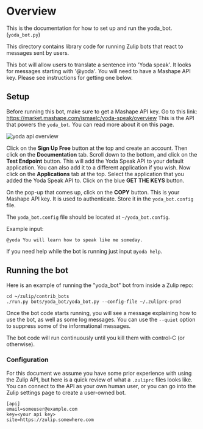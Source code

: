 # Overview

This is the documentation for how to set up and run the yoda_bot. (`yoda_bot.py`)

This directory contains library code for running Zulip
bots that react to messages sent by users.

This bot will allow users to translate a sentence into 'Yoda speak'.
It looks for messages starting with '@yoda'. You will need to have a
Mashape API key. Please see instructions for getting one below.

## Setup

Before running this bot, make sure to get a Mashape API key.
Go to this link:
<https://market.mashape.com/ismaelc/yoda-speak/overview>
This is the API that powers the `yoda_bot`. You can read more about it
on this page.

![yoda api overview](assets/yoda-speak-api.png)

Click on the **Sign Up Free** button at the top and create
an account. Then click on the **Documentation** tab. Scroll down to the
bottom, and click on the **Test Endpoint** button.
This will add the Yoda Speak API to your default application. You can
also add it to a different application if you wish. Now click on the
**Applications** tab at the top. Select the application that you added
the Yoda Speak API to. Click on the blue **GET THE KEYS** button.

On the pop-up that comes up, click on the **COPY** button.
This is your Mashape API key. It is used
to authenticate. Store it in the `yoda_bot.config` file.

The `yoda_bot.config` file should be located at `~/yoda_bot.config`.

Example input:

    @yoda You will learn how to speak like me someday.

If you need help while the bot is running just input `@yoda help`.

## Running the bot

Here is an example of running the "yoda_bot" bot from
inside a Zulip repo:

    cd ~/zulip/contrib_bots
    ./run.py bots/yoda_bot/yoda_bot.py --config-file ~/.zuliprc-prod

Once the bot code starts running, you will see a
message explaining how to use the bot, as well as
some log messages.  You can use the `--quiet` option
to suppress some of the informational messages.

The bot code will run continuously until you kill them with
control-C (or otherwise).

### Configuration

For this document we assume you have some prior experience
with using the Zulip API, but here is a quick review of
what a `.zuliprc` files looks like.  You can connect to the
API as your own human user, or you can go into the Zulip settings
page to create a user-owned bot.

    [api]
    email=someuser@example.com
    key=<your api key>
    site=https://zulip.somewhere.com
